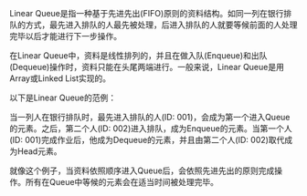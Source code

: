 

Linear Queue是指一种基于先进先出(FIFO)原则的资料结构。如同一列在银行排队的方式，最先进入排队的人最先被处理，后进入排队的人就要等候前面的人处理完毕以后才能进行下一步操作。

在Linear Queue中，资料是线性排列的，并且在做入队(Enqueue)和出队(Dequeue)操作时，资料只能在头尾两端进行。一般来说，Linear Queue是用Array或Linked List实现的。

以下是Linear Queue的范例：

当一列人在银行排队时，最先进入排队的人(ID: 001)，会成为第一个进入Queue的元素。之后，第二个人(ID: 002)进入排队，成为Enqueue的元素。当第一个人(ID: 001)完成作业后，他成为Dequeue的元素，并且由第二个人(ID: 002)取代成为Head元素。

就像这个例子，当资料依照顺序进入Queue后，会依照先进先出的原则完成操作。所有在Queue中等候的元素会在适当时间被处理完毕。